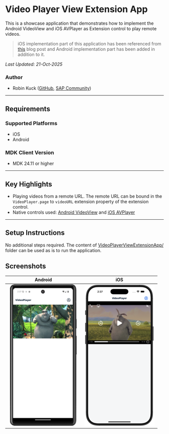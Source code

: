 # Video Player View Extension App

This is a showcase application that demonstrates how to implement the Android VideoView and iOS AVPlayer as Extension control to play remote videos.

>iOS implementation part of this application has been referenced from [this](https://blogs.sap.com/2021/04/04/mobile-development-kit-custom-control-videoplayer/) blog post and Android implementation part has been added in addition to it. 

*Last Updated: 21-Oct-2025*

### Author
* Robin Kuck ([GitHub](https://github.com/robinkuck), [SAP Community](https://community.sap.com/t5/user/viewprofilepage/user-id/16438))

***

## Requirements

### Supported Platforms

* iOS
* Android

### MDK Client Version

* MDK 24.11 or higher

***

## Key Highlights

* Playing videos from a remote URL. The remote URL can be bound in the `VideoPlayer.page` to `videoURL` extension property of the extension control.
* Native controls used: [Android VideoView](https://developer.android.com/reference/android/widget/VideoView) and [iOS AVPlayer](https://developer.apple.com/documentation/avfoundation/avplayer)

***

## Setup Instructions

No additional steps required. The content of [VideoPlayerViewExtensionApp/](VideoPlayerViewExtensionApp/) folder can be used as is to run the application.

## Screenshots

| Android | iOS |
| --- | --- |
| <img src="./Screenshots/android.png" alt="MDK" width="228" style="max-height:450px; object-fit:contain;" /> | <img src="./Screenshots/ios.png" alt="MDK" width="228" style="max-height:450px; object-fit:contain;" /> |